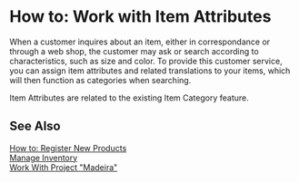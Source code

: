 <properties
                pageTitle="How to: Work with Item Attributes| Project “Madeira”"
                description="How to: Work with Item Attributes"
                services=""
                documentationCenter="Madeira"
                authors="SorenGP"/>

# How to: Work with Item Attributes
When a customer inquires about an item, either in correspondance or through a web shop, the customer may ask or search according to characteristics, such as size and color. To provide this customer service, you can assign item attributes and related translations to your items, which will then function as categories when searching.

Item Attributes are related to the existing Item Category feature.


## See Also  
[How to: Register New Products](inventory-how-register-new-products.md)  
[Manage Inventory](inventory-manage-inventory.md)  
[Work With Project "Madeira"](ui-work-product.md)
